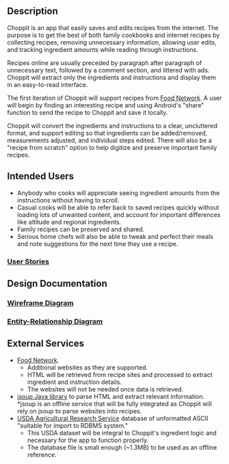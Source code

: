 ## Description

Choppit is an app that easily saves and edits recipes from the internet.  The purpose is to get the best of both family cookbooks and internet recipes by collecting recipes, removing unnecessary information, allowing user edits, and tracking ingredient amounts while reading through instructions.

Recipes online are usually preceded by paragraph after paragraph of unnecessary text, followed by a comment section, and littered with ads. Choppit will extract only the ingredients and instructions and display them in an easy-to-read interface.

The first iteration of Choppit will support recipes from [Food Network](www.foodnetwork.com).  A user will begin by finding an interesting recipe and using Android's "share" function to send the recipe to Choppit and save it locally.  

Choppit will convert the ingredients and instructions to a clear, uncluttered format, and support editing so that ingredients can be added/removed, measurements adjusted, and individual steps edited.  There will also be a "recipe from scratch" option to help digitize and preserve important family recipes.

## Intended Users

* Anybody who cooks will appreciate seeing ingredient amounts from the instructions without having to scroll.
* Casual cooks will be able to refer back to saved recipes quickly without loading lots of unwanted content, and account for important differences like altitude and regional ingredients.
* Family recipes can be preserved and shared.
* Serious home chefs will also be able to tweak and perfect their meals and note suggestions for the next time they use a recipe.

### [User Stories](user-stories.md)

## Design Documentation

### [Wireframe Diagram](wireframe.md)

### [Entity-Relationship Diagram](erd.md)

## External Services

* [Food Network](http://www.foodnetwork.com).
  * Additional websites as they are supported.
  * HTML will be retrieved from recipe sites and processed to extract ingredient and instruction details.
  * The websites will not be needed once data is retrieved.
* [jsoup Java library](https://jsoup.org/) to parse HTML and extract relevant information.
  *jsoup is an offline service that will be fully integrated as Choppit will rely on jsoup to parse websites into recipes.
* [USDA Agricultural Research Service](https://www.ars.usda.gov/northeast-area/beltsville-md-bhnrc/beltsville-human-nutrition-research-center/methods-and-application-of-food-composition-laboratory/mafcl-site-pages/sr17-sr28/)  database of unformatted ASCII "suitable for import to RDBMS system."
  * This USDA dataset will be integral to Choppit's ingredient logic and necessary for the app to function properly.
  * The database file is small enough (~1.3MB) to be used as an offline reference.  